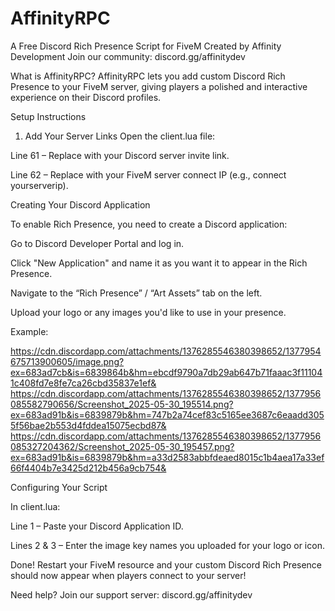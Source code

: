 # AffinityRPC
A Free Discord Rich Presence Script for FiveM
Created by Affinity Development
Join our community: discord.gg/affinitydev

What is AffinityRPC?
AffinityRPC lets you add custom Discord Rich Presence to your FiveM server, giving players a polished and interactive experience on their Discord profiles.

Setup Instructions

1. Add Your Server Links
Open the client.lua file:

Line 61 – Replace with your Discord server invite link.

Line 62 – Replace with your FiveM server connect IP (e.g., connect yourserverip).

Creating Your Discord Application

To enable Rich Presence, you need to create a Discord application:

Go to Discord Developer Portal and log in.

Click "New Application" and name it as you want it to appear in the Rich Presence.

Navigate to the “Rich Presence” / “Art Assets” tab on the left.

Upload your logo or any images you'd like to use in your presence.

Example:

https://cdn.discordapp.com/attachments/1376285546380398652/1377954675713900605/image.png?ex=683ad7cb&is=6839864b&hm=ebcdf9790a7db29ab647b71faaac3f111041c408fd7e8fe7ca26cbd35837e1ef&
https://cdn.discordapp.com/attachments/1376285546380398652/1377956085582790656/Screenshot_2025-05-30_195514.png?ex=683ad91b&is=6839879b&hm=747b2a74cef83c5165ee3687c6eaadd3055f56bae2b553d4fddea15075ecbd87&
https://cdn.discordapp.com/attachments/1376285546380398652/1377956085327204362/Screenshot_2025-05-30_195457.png?ex=683ad91b&is=6839879b&hm=a33d2583abbfdeaed8015c1b4aea17a33ef66f4404b7e3425d212b456a9cb754&


Configuring Your Script

In client.lua:

Line 1 – Paste your Discord Application ID.

Lines 2 & 3 – Enter the image key names you uploaded for your logo or icon.

Done!
Restart your FiveM resource and your custom Discord Rich Presence should now appear when players connect to your server!

Need help? Join our support server: discord.gg/affinitydev

